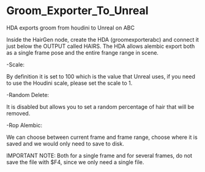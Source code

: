 # Groom_Exporter_To_Unreal
HDA exports groom from houdini to Unreal on ABC

Inside the HairGen node, create the HDA (groomexporterabc) and connect it just below the OUTPUT called HAIRS.
The HDA allows alembic export both as a single frame pose and the entire frange range in scene.

-Scale:

By definition it is set to 100 which is the value that Unreal uses, if you need to use the Houdini scale, please set the scale to 1.

-Random Delete:

It is disabled but allows you to set a random percentage of hair that will be removed.

-Rop Alembic:

We can choose between current frame and frame range, choose where it is saved and we would only need to save to disk.

IMPORTANT NOTE: Both for a single frame and for several frames, do not save the file with $F4, since we only need a single file.
